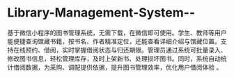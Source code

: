 # Library-Management-System--
基于微信小程序的图书管理系统，无需下载，在微信即可使用。学生、教师等用户能便捷查询馆藏书籍，按书名、作者精准定位，还能查看详细介绍与馆藏位置。支持在线预约、借阅，实时掌握借阅状态与归还期限。管理员通过系统可批量录入、修改图书信息，轻松管理库存，及时上架新书、处理损坏图书。同时，系统自动统计借阅数据，为采购、调配提供依据，提升图书管理效率，优化用户借阅体验 。 
